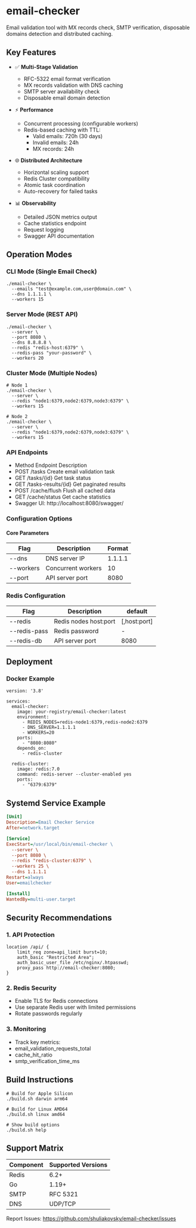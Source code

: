# email-checker

Email validation tool with MX records check, SMTP verification, disposable domains detection and distributed caching.

## Key Features

- ✅ **Multi-Stage Validation**
    - RFC-5322 email format verification
    - MX records validation with DNS caching
    - SMTP server availability check
    - Disposable email domain detection

- ⚡ **Performance**
    - Concurrent processing (configurable workers)
    - Redis-based caching with TTL:
        - Valid emails: 720h (30 days)
        - Invalid emails: 24h
        - MX records: 24h

- 🌐 **Distributed Architecture**
    - Horizontal scaling support
    - Redis Cluster compatibility
    - Atomic task coordination
    - Auto-recovery for failed tasks

- 📊 **Observability**
    - Detailed JSON metrics output
    - Cache statistics endpoint
    - Request logging
    - Swagger API documentation

## Operation Modes

### CLI Mode (Single Email Check)
```shell
./email-checker \
  --emails "test@example.com,user@domain.com" \
  --dns 1.1.1.1 \
  --workers 15
```

### Server Mode (REST API)
```shell
./email-checker \
  --server \
  --port 8080 \
  --dns 8.8.8.8 \
  --redis "redis-host:6379" \
  --redis-pass "your-password" \
  --workers 20
```
### Cluster Mode (Multiple Nodes)
```shell
# Node 1
./email-checker \
  --server \
  --redis "node1:6379,node2:6379,node3:6379" \
  --workers 15

# Node 2
./email-checker \
  --server \
  --redis "node1:6379,node2:6379,node3:6379" \
  --workers 15
```
### API Endpoints
 - Method	Endpoint	Description
 - POST	/tasks	Create email validation task
 - GET	/tasks/{id}	Get task status
 - GET	/tasks-results/{id}	Get paginated results
 - POST	/cache/flush	Flush all cached data
 - GET	/cache/status	Get cache statistics
 - Swagger UI: http://localhost:8080/swagger/
### Configuration Options
#### Core Parameters
| Flag           | Description          | Format  |
|----------------|----------------------|---------|
| --dns          | DNS server IP        | 1.1.1.1 |
| --workers      | Concurrent workers   | 10      |
| --port	        | API server port	     | 8080    |


### Redis Configuration
| Flag      | Description           | default    |
|-----------|-----------------------|------------|
| --redis   | Redis nodes	host:port | [,host:port] |
| --redis-pass | Redis password        | -          |
| --redis-db   | API server port	      | 8080       |


## Deployment
### Docker Example
```docker
version: '3.8'

services:
  email-checker:
    image: your-registry/email-checker:latest
    environment:
      - REDIS_NODES=redis-node1:6379,redis-node2:6379
      - DNS_SERVER=1.1.1.1
      - WORKERS=20
    ports:
      - "8080:8080"
    depends_on:
      - redis-cluster

  redis-cluster:
    image: redis:7.0
    command: redis-server --cluster-enabled yes
    ports:
      - "6379:6379"
```
## Systemd Service Example
```ini
[Unit]
Description=Email Checker Service
After=network.target

[Service]
ExecStart=/usr/local/bin/email-checker \
  --server \
  --port 8080 \
  --redis "redis-cluster:6379" \
  --workers 25 \
  --dns 1.1.1.1
Restart=always
User=emailchecker

[Install]
WantedBy=multi-user.target
```
## Security Recommendations
### 1. API Protection
```shell
location /api/ {
    limit_req zone=api_limit burst=10;
    auth_basic "Restricted Area";
    auth_basic_user_file /etc/nginx/.htpasswd;
    proxy_pass http://email-checker:8080;
}
```
### 2. Redis Security
- Enable TLS for Redis connections
- Use separate Redis user with limited permissions 
- Rotate passwords regularly
### 3. Monitoring

- Track key metrics:
- email_validation_requests_total
- cache_hit_ratio
- smtp_verification_time_ms

## Build Instructions
```shell
# Build for Apple Silicon
./build.sh darwin arm64

# Build for Linux AMD64
./build.sh linux amd64

# Show build options
./build.sh help
```

## Support Matrix
|Component| Supported Versions |
|---------|--------------------|
|Redis	| 6.2+               |
|Go	| 1.19+              |
|SMTP	| RFC 5321           |
|DNS	| UDP/TCP            |

Report Issues: https://github.com/shuliakovsky/email-checker/issues